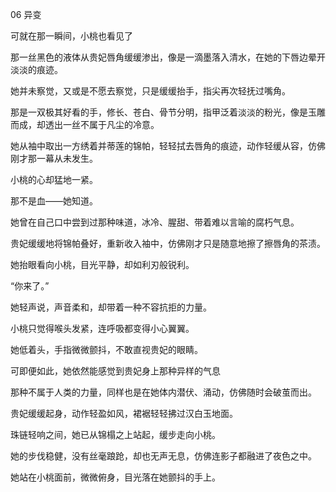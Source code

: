 06 异变

可就在那一瞬间，小桃也看见了

那一丝黑色的液体从贵妃唇角缓缓渗出，像是一滴墨落入清水，在她的下唇边晕开淡淡的痕迹。

她并未察觉，又或是不愿去察觉，只是缓缓抬手，指尖再次轻抚过嘴角。

那是一双极其好看的手，修长、苍白、骨节分明，指甲泛着淡淡的粉光，像是玉雕而成，却透出一丝不属于凡尘的冷意。

她从袖中取出一方绣着并蒂莲的锦帕，轻轻拭去唇角的痕迹，动作轻缓从容，仿佛刚才那一幕从未发生。

小桃的心却猛地一紧。

那不是血——她知道。

她曾在自己口中尝到过那种味道，冰冷、腥甜、带着难以言喻的腐朽气息。

贵妃缓缓地将锦帕叠好，重新收入袖中，仿佛刚才只是随意地擦了擦唇角的茶渍。

她抬眼看向小桃，目光平静，却如利刃般锐利。

“你来了。”

她轻声说，声音柔和，却带着一种不容抗拒的力量。

小桃只觉得喉头发紧，连呼吸都变得小心翼翼。

她低着头，手指微微颤抖，不敢直视贵妃的眼睛。

可即便如此，她依然能感觉到贵妃身上那种异样的气息

那种不属于人类的力量，同样也是在她体内潜伏、涌动，仿佛随时会破茧而出。

贵妃缓缓起身，动作轻盈如风，裙裾轻轻拂过汉白玉地面。

珠链轻响之间，她已从锦榻之上站起，缓步走向小桃。

她的步伐稳健，没有丝毫踉跄，却也无声无息，仿佛连影子都融进了夜色之中。

她站在小桃面前，微微俯身，目光落在她颤抖的手上。
